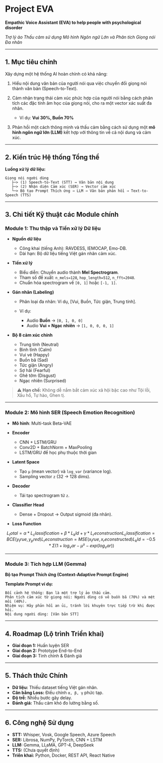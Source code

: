 # Project EVA

**Empathic Voice Assistant (EVA) to help people with psychological disorder**

*Trợ lý ảo Thấu cảm sử dụng Mô hình Ngôn ngữ Lớn và Phân tích Giọng nói Đa nhãn*

---

## 1. Mục tiêu chính

Xây dựng một hệ thống AI hoàn chỉnh có khả năng:

1. Hiểu nội dung văn bản của người nói qua việc chuyển đổi giọng nói thành văn bản (Speech-to-Text).
2. Cảm nhận trạng thái cảm xúc phức hợp của người nói bằng cách phân tích các đặc tính âm học của giọng nói, cho ra một vector xác suất đa nhãn.

   * Ví dụ: **Vui 30%, Buồn 70%**
3. Phản hồi một cách thông minh và thấu cảm bằng cách sử dụng một **mô hình ngôn ngữ lớn (LLM)** kết hợp với thông tin về cả nội dung và cảm xúc.

---

## 2. Kiến trúc Hệ thống Tổng thể

**Luồng xử lý dữ liệu:**

```
Giọng nói người dùng
   ├─> (1) Speech-to-Text (STT) → Văn bản nội dung
   ├─> (2) Nhận diện Cảm xúc (SER) → Vector cảm xúc
   └─> Bộ tạo Prompt Thích ứng → LLM → Văn bản phản hồi → Text-to-Speech (TTS)
```

---

## 3. Chi tiết Kỹ thuật các Module chính

### Module 1: Thu thập và Tiền xử lý Dữ liệu

* **Nguồn dữ liệu**

  * Công khai (tiếng Anh): RAVDESS, IEMOCAP, Emo-DB.
  * Dài hạn: Bộ dữ liệu tiếng Việt gán nhãn cảm xúc.

* **Tiền xử lý**

  * Biểu diễn: Chuyển audio thành **Mel Spectrogram**.
  * Tham số đề xuất: `n_mels=128`, `hop_length=512`, `n_fft=2048`.
  * Chuẩn hóa spectrogram về `[0, 1]` hoặc `[-1, 1]`.

* **Gán nhãn (Labeling)**

  * Phân loại đa nhãn: Ví dụ, \[Vui, Buồn, Tức giận, Trung tính].
  * Ví dụ:

    * Audio **Buồn** → `[0, 1, 0, 0]`
    * Audio **Vui + Ngạc nhiên** → `[1, 0, 0, 0, 1]`

* **Bộ 8 cảm xúc chính**

  * Trung tính (Neutral)
  * Bình tĩnh (Calm)
  * Vui vẻ (Happy)
  * Buồn bã (Sad)
  * Tức giận (Angry)
  * Sợ hãi (Fearful)
  * Ghê tởm (Disgust)
  * Ngạc nhiên (Surprised)

> ⚠️ **Hạn chế:** Không dễ nắm bắt cảm xúc xã hội bậc cao như Tội lỗi, Xấu hổ, Tự hào, Ghen tị.

---

### Module 2: Mô hình SER (Speech Emotion Recognition)

* **Mô hình**: Multi-task Beta-VAE

* **Encoder**

  * CNN + LSTM/GRU
  * Conv2D + BatchNorm + MaxPooling
  * LSTM/GRU để học phụ thuộc thời gian

* **Latent Space**

  * Tạo `μ` (mean vector) và `log_var` (variance log).
  * Sampling vector `z` (32 → 128 dims).

* **Decoder**

  * Tái tạo spectrogram từ `z`.

* **Classifier Head**

  * Dense + Dropout → Output sigmoid (đa nhãn).

* **Loss Function**

```math
L_total = α * L_classification + β * L_kld + γ * L_reconstruction

L_classification = BCE(y_true, y_pred)
L_reconstruction = MSE(x_true, x_reconstructed)
L_kld = -0.5 * Σ(1 + log_var - μ² - exp(log_var))
```

---

### Module 3: Tích hợp LLM (Gemma)

**Bộ tạo Prompt Thích ứng (Context-Adaptive Prompt Engine)**

**Template Prompt ví dụ:**

```
Bối cảnh hệ thống: Bạn là một trợ lý ảo thấu cảm.  
Phân tích cảm xúc từ giọng nói: Người dùng có vẻ buồn bã (70%) và mệt mỏi (40%).  
Nhiệm vụ: Hãy phản hồi an ủi, tránh lời khuyên trực tiếp trừ khi được hỏi.  
Nội dung người dùng: [Văn bản STT]
```

---

## 4. Roadmap (Lộ trình Triển khai)

* **Giai đoạn 1:** Huấn luyện SER
* **Giai đoạn 2:** Prototype End-to-End
* **Giai đoạn 3:** Tinh chỉnh & Đánh giá

---

## 5. Thách thức Chính

* **Dữ liệu:** Thiếu dataset tiếng Việt gán nhãn.
* **Cân bằng Loss:** Điều chỉnh `α, β, γ` phức tạp.
* **Độ trễ:** Nhiều bước gây delay.
* **Đánh giá:** Thấu cảm khó đo lường bằng số.

---

## 6. Công nghệ Sử dụng

* **STT:** Whisper, Vosk, Google Speech, Azure Speech
* **SER:** Librosa, NumPy, PyTorch, CNN + LSTM
* **LLM:** Gemma, LLaMA, GPT-4, DeepSeek
* **TTS:** (Chưa quyết định)
* **Triển khai:** Python, Docker, REST API, React Native

